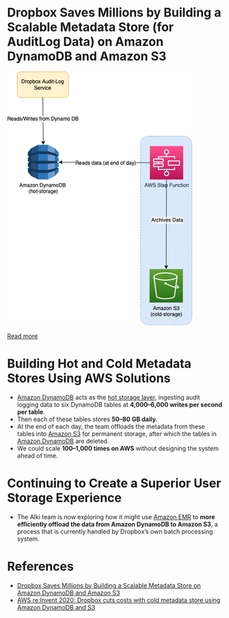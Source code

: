 # Dropbox Saves Millions by Building a Scalable Metadata Store (for AuditLog Data) on Amazon DynamoDB and Amazon S3

![](DropboxAmazonDynamoDB.drawio.png)

[Read more](https://aws.amazon.com/solutions/case-studies/dropbox-dynamodb-case-study/?pg=dynamodb&sec=cs#dropbox)

# Building Hot and Cold Metadata Stores Using AWS Solutions
- [Amazon DynamoDB](https://github.com/Anshul619/AWS-Services/tree/main/1_Databases/AmazonDynamoDB/Readme.md) acts as the [hot storage layer](../../11_FileStorages/StorageOptions.md), ingesting audit logging data to six DynamoDB tables at **4,000–6,000 writes per second per table**. 
- Then each of these tables stores **50–80 GB daily**. 
- At the end of each day, the team offloads the metadata from these tables into [Amazon S3](https://github.com/Anshul619/AWS-Services/tree/main/6_FileStorages/3_S3ObjectStorage/Readme.md) for permanent storage, after which the tables in [Amazon DynamoDB](https://github.com/Anshul619/AWS-Services/tree/main/1_Databases/AmazonDynamoDB/Readme.md) are deleted.
- We could scale **100–1,000 times on AWS** without designing the system ahead of time.

# Continuing to Create a Superior User Storage Experience
- The Alki team is now exploring how it might use [Amazon EMR](https://github.com/Anshul619/AWS-Services/tree/main/10_BigData/DataProcessing/AmazonEMR.md) to **more efficiently offload the data from Amazon DynamoDB to Amazon S3**, a process that is currently handled by Dropbox’s own batch processing system. 

# References
- [Dropbox Saves Millions by Building a Scalable Metadata Store on Amazon DynamoDB and Amazon S3](https://aws.amazon.com/solutions/case-studies/dropbox-dynamodb-case-study/?pg=dynamodb&sec=cs#dropbox)
- [AWS re:Invent 2020: Dropbox cuts costs with cold metadata store using Amazon DynamoDB and S3](https://www.youtube.com/watch?v=EqtkKttteyI)
